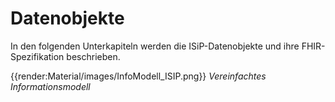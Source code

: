 # Datenobjekte

In den folgenden Unterkapiteln werden die ISiP-Datenobjekte und ihre FHIR-Spezifikation beschrieben.

{{render:Material/images/InfoModell_ISIP.png}}
*Vereinfachtes Informationsmodell*